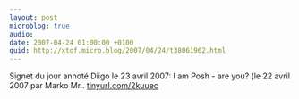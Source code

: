 ```yaml
---
layout: post
microblog: true
audio: 
date: 2007-04-24 01:00:00 +0100
guid: http://xtof.micro.blog/2007/04/24/t38061962.html
---
```

Signet du jour annoté Diigo le 23 avril 2007: I am Posh - are you? (le 22 avril 2007 par Marko Mr.. [tinyurl.com/2kuuec](http://tinyurl.com/2kuuec)
